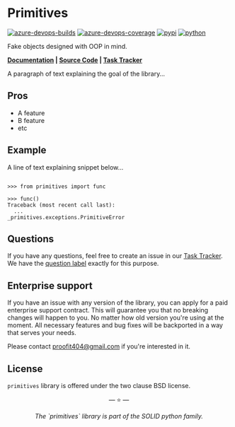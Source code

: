 # Primitives

[![azure-devops-builds](https://img.shields.io/azure-devops/build/proofit404/primitives/5?style=flat-square)](https://dev.azure.com/proofit404/primitives/_build/latest?definitionId=5&branchName=master)
[![azure-devops-coverage](https://img.shields.io/azure-devops/coverage/proofit404/primitives/5?style=flat-square)](https://dev.azure.com/proofit404/primitives/_build/latest?definitionId=5&branchName=master)
[![pypi](https://img.shields.io/pypi/v/primitives?style=flat-square)](https://pypi.org/project/primitives)
[![python](https://img.shields.io/pypi/pyversions/primitives?style=flat-square)](https://pypi.org/project/primitives)

Fake objects designed with OOP in mind.

**[Documentation](https://proofit404.github.io/primitives) |
[Source Code](https://github.com/proofit404/primitives) |
[Task Tracker](https://github.com/proofit404/primitives/issues)**

A paragraph of text explaining the goal of the library…

## Pros

- A feature
- B feature
- etc

## Example

A line of text explaining snippet below…

```pycon

>>> from primitives import func

>>> func()
Traceback (most recent call last):
  ...
_primitives.exceptions.PrimitiveError

```

## Questions

If you have any questions, feel free to create an issue in our
[Task Tracker](https://github.com/proofit404/primitives/issues). We have the
[question label](https://github.com/proofit404/primitives/issues?q=is%3Aopen+is%3Aissue+label%3Aquestion)
exactly for this purpose.

## Enterprise support

If you have an issue with any version of the library, you can apply for a paid
enterprise support contract. This will guarantee you that no breaking changes
will happen to you. No matter how old version you're using at the moment. All
necessary features and bug fixes will be backported in a way that serves your
needs.

Please contact [proofit404@gmail.com](mailto:proofit404@gmail.com) if you're
interested in it.

## License

`primitives` library is offered under the two clause BSD license.

<p align="center">&mdash; ⭐️ &mdash;</p>
<p align="center"><i>The `primitives` library is part of the SOLID python family.</i></p>
